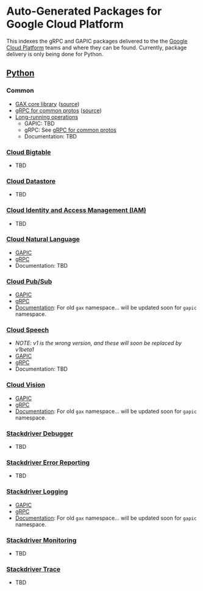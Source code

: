 # Auto-Generated Packages for Google Cloud Platform

This indexes the gRPC and GAPIC packages delivered to the the [Google Cloud
Platform](https://github.com/GoogleCloudPlatform) teams and where they can be
found. Currently, package delivery is only being done for Python.

## [Python](https://github.com/GoogleCloudPlatform/gcloud-python)

### Common
- [GAX core library](https://pypi.python.org/pypi/google-gax) ([source](https://github.com/googleapis/gax-python))
- [gRPC for common protos](https://pypi.python.org/pypi/googleapis-common-protos) ([source](https://github.com/googleapis/googleapis))
- [Long-running
  operations](https://github.com/googleapis/googleapis/blob/master/google/longrunning/operations.proto)
  - GAPIC: TBD
  - gRPC: See [gRPC for common protos](https://pypi.python.org/pypi/googleapis-common-protos)
  - Documentation: TBD

### [Cloud Bigtable](https://cloud.google.com/bigtable/)
- TBD

### [Cloud Datastore](https://cloud.google.com/datastore/)
- TBD

### [Cloud Identity and Access Management (IAM)](https://cloud.google.com/iam/)
- TBD

### [Cloud Natural Language](https://cloud.google.com/natural-language/)
- [GAPIC](https://pypi.python.org/pypi/gapic-google-cloud-language-v1beta1)
- [gRPC](https://pypi.python.org/pypi/grpc-google-cloud-language-v1beta1)
- Documentation: TBD

### [Cloud Pub/Sub](https://cloud.google.com/pubsub/)
- [GAPIC](https://pypi.python.org/pypi/gapic-google-pubsub-v1)
- [gRPC](https://pypi.python.org/pypi/grpc-google-pubsub-v1)
- [Documentation](http://pythonhosted.org/gax-google-pubsub-v1/):
  For old `gax` namespace... will be updated soon for `gapic` namespace.

### [Cloud Speech](https://cloud.google.com/speech/)
- *NOTE: v1 is the wrong version, and these will soon be replaced by v1beta1*
- [GAPIC](https://pypi.python.org/pypi/gapic-google-cloud-speech-v1)
- [gRPC](https://pypi.python.org/pypi/grpc-google-cloud-speech-v1)
- Documentation: TBD

### [Cloud Vision](https://cloud.google.com/vision/)
- [GAPIC](https://pypi.python.org/pypi/gapic-google-cloud-vision-v1)
- [gRPC](https://pypi.python.org/pypi/grpc-google-cloud-vision-v1)
- [Documentation](http://pythonhosted.org/gax-google-cloud-vision-v1/):
  For old `gax` namespace... will be updated soon for `gapic` namespace.

### [Stackdriver Debugger](https://cloud.google.com/debugger/)
- TBD

### [Stackdriver Error Reporting](https://cloud.google.com/error-reporting/)
- TBD

### [Stackdriver Logging](https://cloud.google.com/logging/)
- [GAPIC](https://pypi.python.org/pypi/gapic-google-logging-v2)
- [gRPC](https://pypi.python.org/pypi/grpc-google-logging-v2)
- [Documentation](http://pythonhosted.org/gax-google-logging-v2/):
  For old `gax` namespace... will be updated soon for `gapic` namespace.

### [Stackdriver Monitoring](https://cloud.google.com/monitoring/)
- TBD

### [Stackdriver Trace](https://cloud.google.com/trace/)
- TBD
